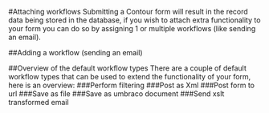 #Attaching workflows
Submitting a Contour form will result in the record data being stored in the database, if you wish to attach extra functionality to your form you can do so by assigning 1 or multiple workflows (like sending an email).

##Adding a workflow (sending an email)

##Overview of the default workflow types
There are a couple of default workflow types that can be used to extend the functionality of your form, here is an overview:
###Perform filtering
###Post as Xml
###Post form to url
###Save as file
###Save as umbraco document
###Send xslt transformed email 

